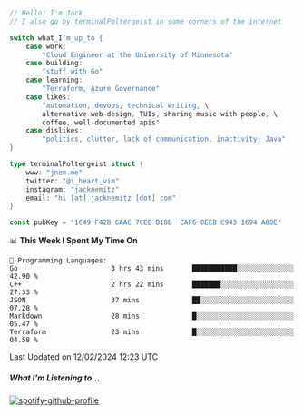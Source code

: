 ```go
// Hello! I'm Jack
// I also go by terminalPoltergeist in some corners of the internet

switch what_I'm_up_to {
    case work:
        "Cloud Engineer at the University of Minnesota"
    case building:
        "stuff with Go"
    case learning:
        "Terraform, Azure Governance"
    case likes:
        "automation, devops, technical writing, \
        alternative web-design, TUIs, sharing music with people, \
        coffee, well-documented apis"
    case dislikes:
        "politics, clutter, lack of communication, inactivity, Java"
}

type terminalPoltergeist struct {
    www: "jnem.me"
    twitter: "@i_heart_vim"
    instagram: "jacknemitz"
    email: "hi [at] jacknemitz [dot] com"
}

const pubKey = "1C49 F42B 6AAC 7CEE B18D  EAF6 0EEB C943 1694 A88E"
```

<!--START_SECTION:waka-->
📊 **This Week I Spent My Time On** 

```text
💬 Programming Languages: 
Go                       3 hrs 43 mins       ███████████░░░░░░░░░░░░░░   42.90 % 
C++                      2 hrs 22 mins       ███████░░░░░░░░░░░░░░░░░░   27.33 % 
JSON                     37 mins             ██░░░░░░░░░░░░░░░░░░░░░░░   07.28 % 
Markdown                 28 mins             █░░░░░░░░░░░░░░░░░░░░░░░░   05.47 % 
Terraform                23 mins             █░░░░░░░░░░░░░░░░░░░░░░░░   04.58 % 
```


 Last Updated on 12/02/2024 12:23 UTC
<!--END_SECTION:waka-->

##### What I'm Listening to...

[![spotify-github-profile](https://jnem.me/listening-item?maxAge=2592000)](https://jnem.me/listening)
